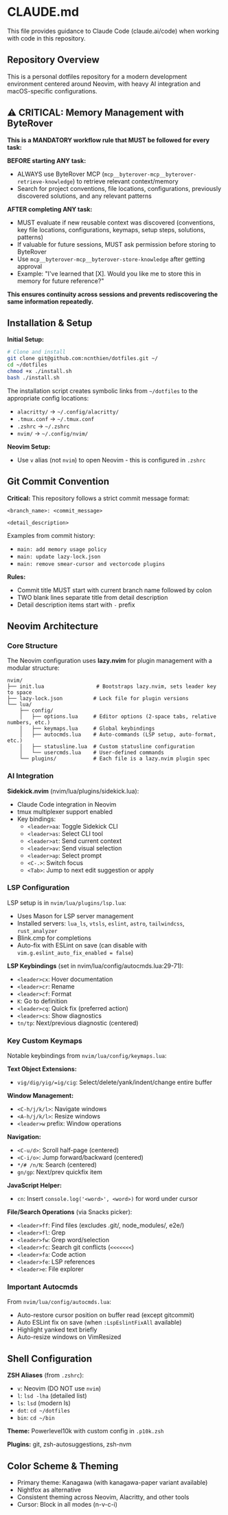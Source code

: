 # CLAUDE.md

This file provides guidance to Claude Code (claude.ai/code) when working with code in this repository.

## Repository Overview

This is a personal dotfiles repository for a modern development environment centered around Neovim, with heavy AI integration and macOS-specific configurations.

## ⚠️ CRITICAL: Memory Management with ByteRover

**This is a MANDATORY workflow rule that MUST be followed for every task:**

**BEFORE starting ANY task:**
- ALWAYS use ByteRover MCP (`mcp__byterover-mcp__byterover-retrieve-knowledge`) to retrieve relevant context/memory
- Search for project conventions, file locations, configurations, previously discovered solutions, and any relevant patterns

**AFTER completing ANY task:**
- MUST evaluate if new reusable context was discovered (conventions, key file locations, configurations, keymaps, setup steps, solutions, patterns)
- If valuable for future sessions, MUST ask permission before storing to ByteRover
- Use `mcp__byterover-mcp__byterover-store-knowledge` after getting approval
- Example: "I've learned that [X]. Would you like me to store this in memory for future reference?"

**This ensures continuity across sessions and prevents rediscovering the same information repeatedly.**

## Installation & Setup

**Initial Setup:**
```bash
# Clone and install
git clone git@github.com:ncnthien/dotfiles.git ~/
cd ~/dotfiles
chmod +x ./install.sh
bash ./install.sh
```

The installation script creates symbolic links from `~/dotfiles` to the appropriate config locations:
- `alacritty/` → `~/.config/alacritty/`
- `.tmux.conf` → `~/.tmux.conf`
- `.zshrc` → `~/.zshrc`
- `nvim/` → `~/.config/nvim/`

**Neovim Setup:**
- Use `v` alias (not `nvim`) to open Neovim - this is configured in `.zshrc`

## Git Commit Convention

**Critical:** This repository follows a strict commit message format:
```
<branch_name>: <commit_message>

<detail_description>
```

Examples from commit history:
- `main: add memory usage policy`
- `main: update lazy-lock.json`
- `main: remove smear-cursor and vectorcode plugins`

**Rules:**
- Commit title MUST start with current branch name followed by colon
- TWO blank lines separate title from detail description
- Detail description items start with `-` prefix

## Neovim Architecture

### Core Structure

The Neovim configuration uses **lazy.nvim** for plugin management with a modular structure:

```
nvim/
├── init.lua                 # Bootstraps lazy.nvim, sets leader key to space
├── lazy-lock.json          # Lock file for plugin versions
└── lua/
    ├── config/
    │   ├── options.lua     # Editor options (2-space tabs, relative numbers, etc.)
    │   ├── keymaps.lua     # Global keybindings
    │   ├── autocmds.lua    # Auto-commands (LSP setup, auto-format, etc.)
    │   ├── statusline.lua  # Custom statusline configuration
    │   └── usercmds.lua    # User-defined commands
    └── plugins/            # Each file is a lazy.nvim plugin spec
```

### AI Integration

**Sidekick.nvim** (nvim/lua/plugins/sidekick.lua):
- Claude Code integration in Neovim
- tmux multiplexer support enabled
- Key bindings:
  - `<leader>aa`: Toggle Sidekick CLI
  - `<leader>as`: Select CLI tool
  - `<leader>at`: Send current context
  - `<leader>av`: Send visual selection
  - `<leader>ap`: Select prompt
  - `<C-.>`: Switch focus
  - `<Tab>`: Jump to next edit suggestion or apply

### LSP Configuration

LSP setup is in `nvim/lua/plugins/lsp.lua`:
- Uses Mason for LSP server management
- Installed servers: `lua_ls`, `vtsls`, `eslint`, `astro`, `tailwindcss`, `rust_analyzer`
- Blink.cmp for completions
- Auto-fix with ESLint on save (can disable with `vim.g.eslint_auto_fix_enabled = false`)

**LSP Keybindings** (set in nvim/lua/config/autocmds.lua:29-71):
- `<leader>cx`: Hover documentation
- `<leader>cr`: Rename
- `<leader>cf`: Format
- `K`: Go to definition
- `<leader>cq`: Quick fix (preferred action)
- `<leader>cs`: Show diagnostics
- `tn/tp`: Next/previous diagnostic (centered)

### Key Custom Keymaps

Notable keybindings from `nvim/lua/config/keymaps.lua`:

**Text Object Extensions:**
- `vig/dig/yig/=ig/cig`: Select/delete/yank/indent/change entire buffer

**Window Management:**
- `<C-h/j/k/l>`: Navigate windows
- `<A-h/j/k/l>`: Resize windows
- `<leader>w` prefix: Window operations

**Navigation:**
- `<C-u/d>`: Scroll half-page (centered)
- `<C-i/o>`: Jump forward/backward (centered)
- `*/# /n/N`: Search (centered)
- `gn/gp`: Next/prev quickfix item

**JavaScript Helper:**
- `cn`: Insert `console.log('<word>', <word>)` for word under cursor

**File/Search Operations** (via Snacks picker):
- `<leader>ff`: Find files (excludes .git/, node_modules/, e2e/)
- `<leader>fl`: Grep
- `<leader>fw`: Grep word/selection
- `<leader>fc`: Search git conflicts (`<<<<<<<`)
- `<leader>fa`: Code action
- `<leader>fe`: LSP references
- `<leader>e`: File explorer

### Important Autocmds

From `nvim/lua/config/autocmds.lua`:
- Auto-restore cursor position on buffer read (except gitcommit)
- Auto ESLint fix on save (when `:LspEslintFixAll` available)
- Highlight yanked text briefly
- Auto-resize windows on VimResized

## Shell Configuration

**ZSH Aliases** (from `.zshrc`):
- `v`: Neovim (DO NOT use `nvim`)
- `l`: `lsd -lha` (detailed list)
- `ls`: `lsd` (modern ls)
- `dot`: `cd ~/dotfiles`
- `bin`: `cd ~/bin`

**Theme:** Powerlevel10k with custom config in `.p10k.zsh`

**Plugins:** git, zsh-autosuggestions, zsh-nvm

## Color Scheme & Theming

- Primary theme: Kanagawa (with kanagawa-paper variant available)
- Nightfox as alternative
- Consistent theming across Neovim, Alacritty, and other tools
- Cursor: Block in all modes (n-v-c-i)

